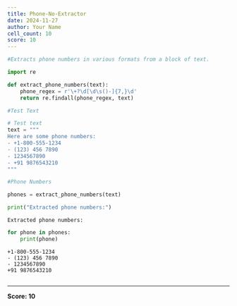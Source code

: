 ```yaml
---
title: Phone-No-Extractor
date: 2024-11-27
author: Your Name
cell_count: 10
score: 10
---
```


```python
#Extracts phone numbers in various formats from a block of text.
```


```python
import re
```


```python
def extract_phone_numbers(text):
    phone_regex = r'\+?\d[\d\s()-]{7,}\d'
    return re.findall(phone_regex, text)

```


```python
#Test Text
```


```python
# Test text
text = """
Here are some phone numbers:
- +1-800-555-1234
- (123) 456 7890
- 1234567890
- +91 9876543210
"""

```


```python
#Phone Numbers 
```


```python
phones = extract_phone_numbers(text)
```


```python
print("Extracted phone numbers:")
```

    Extracted phone numbers:



```python
for phone in phones:
    print(phone)
```

    +1-800-555-1234
    - (123) 456 7890
    - 1234567890
    +91 9876543210



```python

```


---
**Score: 10**
